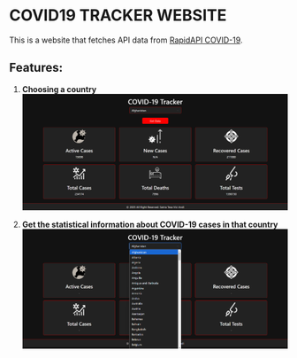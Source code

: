 # COVID19 TRACKER WEBSITE

This is a website that fetches API data from [RapidAPI COVID-19](https://rapidapi.com/api-sports/api/covid-193/).

## Features:

1. **Choosing a country**  
   ![Choose Country](assets/homepage_covid19tracker.png)

2. **Get the statistical information about COVID-19 cases in that country**  
   ![COVID-19 Statistics](assets/dropdown_covid19tracker.png)
